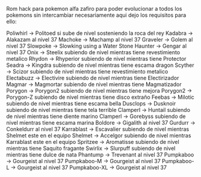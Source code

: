 Rom hack para pokemon alfa zafiro para poder evolucionar a todos los pokemons sin intercambiar necesariamente aqui dejo los requisitos para ello:

Poliwhirl -> Politoed si sube de nivel sosteniendo la roca del rey
Kadabra -> Alakazam al nivel 37
Machoke -> Machamp al nivel 37
Graveler -> Golem al nivel 37
Slowpoke -> Slowking using a Water Stone
Haunter -> Gengar al nivel 37
Onix -> Steelix subiendo de nivel mientras tiene revestimiento metalico
Rhydon -> Rhyperior subiendo de nivel mientras tiene Protector
Seadra -> Kingdra subiendo de nivel mientras tiene escama dragon
Scyther -> Scizor subiendo de nivel mientras tiene revestimiento metalico
Electabuzz -> Electivire subiendo de nivel mientras tiene Electirizador
Magmar -> Magmortar subiendo de nivel mientras tiene Magmatizador
Porygon -> Porygon2 subiendo de nivel mientras tiene mejora
Porygon2 -> Porygon-Z subiendo de nivel mientras tiene disco extraño
Feebas -> Milotic subiendo de nivel mientras tiene escama bella
Dusclops -> Dusknoir subiendo de nivel mientras tiene tela terrible
Clamperl -> Huntail subiendo de nivel mientras tiene diente marino
Clamperl -> Gorebyss subiendo de nivel mientras tiene escama marina
Boldore -> Gigalith al nivel 37
Gurdurr -> Conkeldurr al nivel 37
Karrablast -> Escavalier subiendo de nivel mientras Shelmet este en el equipo
Shelmet -> Accelgor subiendo de nivel mientras Karrablast este en el equipo
Spritzee -> Aromatisse subiendo de nivel mientras tiene Saquito fragante
Swirlix -> Slurpuff subiendo de nivel mientras tiene dulce de nata
Phantump -> Trevenant al nivel 37
Pumpkaboo -> Gourgeist al nivel 37
Pumpkaboo-M -> Gourgeist al nivel 37
Pumpkaboo-L -> Gourgeist al nivel 37
Pumpkaboo-XL -> Gourgeist al nivel 37